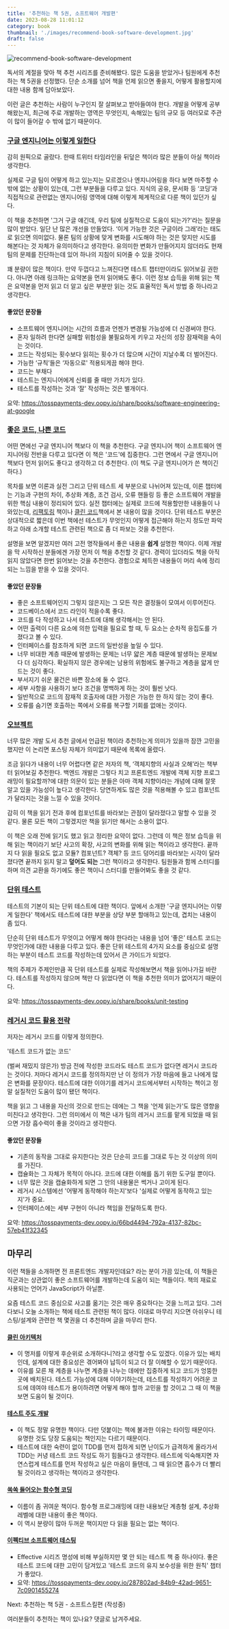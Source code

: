```yaml
---
title: '추천하는 책 5권, 소프트웨어 개발편'
date: 2023-08-28 11:01:12
category: book
thumbnail: './images/recommend-book-software-development.jpg'
draft: false
---
```


![recommend-book-software-development](./images/recommend-book-software-development.jpg)

독서의 계절을 맞아 책 추천 시리즈를 준비해봤다. 많은 도움을 받았거나 팀원에게 추천하는 책 5권을 선정했다. 단순 소개를 넘어 책을 언제 읽으면 좋을지, 어떻게 활용할지에 대한 내용 함께 담아보았다.

이런 글은 추천하는 사람이 누구인지 잘 살펴보고 받아들여야 한다. 개발을 어떻게 공부해왔는지, 최근에 주로 개발하는 영역은 무엇인지, 속해있는 팀의 규모 등 여러모로 주관이 많이 들어갈 수 밖에 없기 때문이다.

### [구글 엔지니어는 이렇게 일한다](https://www.aladin.co.kr/shop/wproduct.aspx?ItemId=294146082)

감히 원픽으로 골랐다. 한때 트위터 타임라인을 뒤덮은 책이라 많은 분들이 아실 책이라 생각한다.

실제로 구글 팀이 어떻게 하고 있는지는 모르겠으나 엔지니어링을 하다 보면 마주할 수 밖에 없는 상황이 있는데, 그런 부분들을 다루고 있다. 지식의 공유, 문서화 등 ‘코딩’과 직접적으로 관련없는 엔지니어링 영역에 대해 이렇게 체계적으로 다룬 책이 있던가 싶다.

이 책을 추천하면 '그거 구글 얘긴데, 우리 팀에 실질적으로 도움이 되는가?'라는 질문을 많이 받았다. 일단 난 많은 개선을 만들었다. ‘이게 가능한 것은 구글이라 그래’라는 태도로 읽으면 의미없다. 물론 팀의 상황에 맞게 변화를 시도해야 하는 것은 맞지만 시도를 해본다는 것 자체가 유의미하다고 생각한다. 유의미한 변화가 만들어지지 않더라도 현재 팀의 문제를 진단하는데 있어 하나의 지침이 되어줄 수 있을 것이다.

꽤 분량이 많은 책이다. 만약 두껍다고 느껴진다면 테스트 챕터만이라도 읽어보길 권한다. 아니면 아래 링크하는 요약본을 먼저 읽어봐도 좋다. 이런 정보 습득을 위해 읽는 책은 요약본을 먼저 읽고 더 알고 싶은 부분만 읽는 것도 효율적인 독서 방법 중 하나라고 생각한다.

#### 좋았던 문장들
- 소프트웨어 엔지니어는 시간의 흐름과 언젠가 변경될 가능성에 더 신경써야 한다.
- 혼자 일하려 한다면 실패할 위험성을 불필요하게 키우고 자신의 성장 잠재력을 속이는 것이다.
- 코드는 작성되는 횟수보다 읽히는 횟수가 더 많으며 시간이 지날수록 더 벌어진다.
- 가능한 ‘규칙’들은 ‘자동으로' 적용되게끔 해야 한다.
- 코드는 부채다
- 테스트는 엔지니어에게 신뢰를 줄 때만 가치가 있다.
- 테스트를 작성하는 것과 ‘잘' 작성하는 것은 별개이다.

요약: https://tosspayments-dev.oopy.io/share/books/software-engineering-at-google

### [좋은 코드, 나쁜 코드](https://www.aladin.co.kr/shop/wproduct.aspx?ItemId=294649282)

어떤 면에선 구글 엔지니어 책보다 이 책을 추천한다. 구글 엔지니어 책이 소프트웨어 엔지니어링 전반을 다루고 있다면 이 책은 '코드'에 집중한다. 그런 면에서 구글 엔지니어 책보다 먼저 읽어도 좋다고 생각하고 더 추천한다. (이 책도 구글 엔지니어가 쓴 책이긴 하다.)

목차를 보면 이론과 실전 그리고 단위 테스트 세 부분으로 나뉘어져 있는데, 이론 챕터에는 기능과 구현의 차이, 추상화 계층, 조건 검사, 오류 핸들링 등 좋은 소프트웨어 개발을 위한 핵심 내용이 정리되어 있다. 실전 챕터에는 실제로 코드에 적용할만한 내용들이 나와있는데, [리팩토링](https://www.aladin.co.kr/shop/wproduct.aspx?ItemId=236186172) 책이나 [클린 코드](https://www.aladin.co.kr/shop/wproduct.aspx?ItemId=34083680)책에서 본 내용이 많을 것이다. 단위 테스트 부분은 상대적으로 짧은데 이번 책에선 테스트가 무엇인지 어떻게 접근해야 하는지 정도만 파악하고 아래 소개할 테스트 관련된 책으로 좀 더 파보는 것을 추천한다.

설명을 보면 알겠지만 여러 고전 명작들에서 좋은 내용을 **쉽게** 설명한 책이다. 이제 개발을 막 시작하신 분들에겐 가장 먼저 이 책을 추천할 것 같다. 경력이 있더라도 책을 아직 읽지 않았다면 한번 읽어보는 것을 추천한다. 경험으로 체득한 내용들이 머리 속에 정리되는 느낌을 받을 수 있을 것이다.

#### 좋았던 문장들
- 좋은 소프트웨어인지 그렇지 않은지는 그 모든 작은 결정들이 모여서 이루어진다.
- 코드베이스에서 코드 라인이 적을수록 좋다.
- 코드를 다 작성하고 나서 테스트에 대해 생각해서는 안 된다.
- 어떤 출력이 다른 요소에 의한 입력을 필요로 할 때, 두 요소는 순차적 응집도를 가졌다고 볼 수 있다.
- 인터페이스를 참조하게 되면 코드의 일반성을 높일 수 있다.
- 너무 비대한 계층 때문에 발생하는 문제는 너무 얇은 계층 때문에 발생하는 문제보다 더 심각하다. 확실하지 않은 경우에는 남용의 위험에도 불구하고 계층을 얇게 만드는 것이 좋다.
- 부서지기 쉬운 물건은 바쁜 장소에 둘 수 없다.
- 세부 사항을 사용하기 보다 조건을 명백하게 하는 것이 훨씬 낫다.
- 일반적으로 코드의 잠재적 호출자에 대한 가정은 가능한 한 하지 않는 것이 좋다.
- 오류를 숨기면 호출하는 쪽에서 오류를 복구할 기회를 없애는 것이다.

### [오브젝트](https://www.aladin.co.kr/shop/wproduct.aspx?ItemId=193681076)
너무 많은 개발 도서 추천 글에서 언급된 책이라 추천하는게 의미가 있을까 잠깐 고민을 했지만 이 논리면 포스팅 자체가 의미없기 때문에 목록에 올렸다.

조금 읽다가 내용이 너무 어렵다면 같은 저자의 책, ‘객체지향의 사실과 오해’라는 책부터 읽어보길 추천한다. 백엔드 개발은 그렇다 치고 프론트엔드 개발에 객체 지향 프로그래밍이 필요할까?에 대한 의문이 있는 분들은 아마 객체 지향이라는 개념에 대해 잘못 알고 있을 가능성이 높다고 생각한다. 당연하게도 많은 것을 적용해볼 수 있고 컴포넌트가 달라지는 것을 느낄 수 있을 것이다.

감히 이 책을 읽기 전과 후에 컴포넌트를 바라보는 관점이 달라졌다고 말할 수 있을 것 같다. 물론 모든 책이 그렇겠지만 책을 읽기만 해서는 소용이 없다.

이 책은 오래 전에 읽기도 했고 읽고 정리한 요약이 없다. 그런데 이 책은 정보 습득을 위해 읽는 책이라기 보단 사고의 확장, 사고의 변화를 위해 읽는 책이라고 생각한다. 끝까지 다 읽을 필요도 없고 모듈? 컴포넌트? 객체? 등 코드 덩어리를 바라보는 시각이 달라졌다면 끝까지 읽지 말고 **덮어도 되는** 그런 책이라고 생각한다. 팀원들과 함께 스터디를 하며 의견 교환을 하기에도 좋은 책이니 스터디를 만들어봐도 좋을 것 같다.

### [단위 테스트](https://www.aladin.co.kr/shop/wproduct.aspx?ItemId=280870631)

테스트의 기본이 되는 단위 테스트에 대한 책이다. 앞에서 소개한 '구글 엔지니어는 이렇게 일한다' 책에서도 테스트에 대한 부분을 상당 부분 할애하고 있는데, 겹치는 내용이 좀 있다.

단순히 단위 테스트가 무엇이고 어떻게 해야 한다라는 내용을 넘어 ‘좋은’ 테스트 코드는 무엇인가에 대한 내용을 다루고 있다. 좋은 단위 테스트의 4가지 요소를 중심으로 설명하는 부분이 테스트 코드를 작성하는데 있어서 큰 가이드가 되었다.

책의 주제가 주제인만큼 꼭 단위 테스트를 실제로 작성해보면서 책을 읽어나가길 바란다. 테스트를 작성하지 않으며 책만 다 읽었다면 이 책을 추천한 의미가 없어지기 때문이다. 

요약: https://tosspayments-dev.oopy.io/share/books/unit-testing

### [레거시 코드 활용 전략](https://www.aladin.co.kr/shop/wproduct.aspx?ItemId=168779479)

저자는 레거시 코드를 이렇게 정의한다.

'테스트 코드가 없는 코드'

(벌써 재밌지 않은가) 방금 전에 작성한 코드라도 테스트 코드가 없다면 레거시 코드라는 것이다. 저마다 레거시 코드를 정의하지만 난 이 정의가 가장 마음에 들고 나에게 많은 변화를 문장이다. 테스트에 대한 이야기를 레거시 코드에서부터 시작하는 책이고 정말 실질적인 도움이 많이 됐던 책이다.

책을 읽고 그 내용을 자신의 것으로 만드는 데에는 그 책을 '언제 읽는가'도 많은 영향을 미친다고 생각한다. 그런 의미에서 이 책은 내가 팀의 레거시 코드를 맡게 되었을 때 읽으면 가장 흡수력이 좋을 것이라고 생각한다.

#### 좋았던 문장들

- 기존의 동작을 그대로 유지한다는 것은 단순히 코드를 그대로 두는 것 이상의 의미를 가진다.
- 캡슐화는 그 자체가 목적이 아니다. 코드에 대한 이해를 돕기 위한 도구일 뿐이다.
- 너무 많은 것을 캡슐화하게 되면 그 안의 내용물은 썩거나 고이게 된다.
- 레거시 시스템에선 '어떻게 동작해야 하는지'보다 '실제로 어떻게 동작하고 있는지'가 중요.
- 인터페이스에는 세부 구현이 아니라 책임을 전달하도록 한다.

요약: https://tosspayments-dev.oopy.io/66bd4494-792a-4137-82bc-57eb41f32345

## 마무리

이런 책들을 소개하면 전 프론트엔드 개발자인데요? 라는 분이 가끔 있는데, 이 책들은 직군과는 상관없이 좋은 소프트웨어를 개발하는데 도움이 되는 책들이다. 책의 재료로 사용되는 언어가 JavaScript가 아닐뿐.

요즘 테스트 코드 중심으로 사고를 옮기는 것은 매우 중요하다는 것을 느끼고 있다. 그러다보니 오늘 소개하는 책에 테스트 관련된 책이 많다. 이대로 마무리 지으면 아쉬우니 테스팅/설계와 관련한 책 몇권을 더 추천하며 글을 마무리 한다.

#### [클린 아키텍처](https://www.aladin.co.kr/shop/wproduct.aspx?ItemId=202322454)
- 이 명저를 이렇게 후순위로 소개하다니?라고 생각할 수도 있겠다. 이유가 있는 배치인데, 설계에 대한 중요성은 겪어봐야 납득이 되고 더 잘 이해할 수 있기 때문이다.
- 이유를 모른 채 계층을 나누면 계층을 나누는 데에만 집중하게 되고 코드가 엉뚱한 곳에 배치된다. 테스트 가능성에 대해 이야기하는데, 테스트를 작성하기 어려운 코드에 데여야 테스트가 용이하려면 어떻게 해야 할까 고민을 할 것이고 그 때 이 책을 보면 도움이 될 것이다.

#### [테스트 주도 개발](https://www.aladin.co.kr/shop/wproduct.aspx?ItemId=37469717) 
- 이 책도 정말 유명한 책이다. 다만 덧붙이는 책에 불과한 이유는 타이밍 때문이다. 유명한 것도 당장 도움되는 책인지는 다르기 때문이다.
- 테스트에 대한 숙련이 없이 TDD를 먼저 접하게 되면 난이도가 급격하게 올라가서 TDD는 커녕 테스트 코드 작성도 하기 힘들다고 생각한다. 테스트에 익숙해지면 자연스럽게 테스트를 먼저 작성하고 싶은 마음이 들텐데, 그 때 읽으면 흡수가 더 빨리 될 것이라고 생각하는 책이라고 생각한다.

#### [쏙쏙 들어오는 함수형 코딩](http://aladin.kr/p/ZfCes)
- 이름이 좀 귀여운 책이다. 함수형 프로그래밍에 대한 내용보단 계층형 설계, 추상화 레벨에 대한 내용이 좋은 책이다.
- 이 역시 분량이 많아 두꺼운 책이지만 다 읽을 필요는 없는 책이다.

#### [이펙티브 소프트웨어 테스팅](https://www.aladin.co.kr/shop/wproduct.aspx?ItemId=311329128)
- Effective 시리즈 명성에 비해 부실하지만 몇 안 되는 테스트 책 중 하나이다. 좋은 테스트 코드에 대한 고민이 담겨있고 '테스트 코드의 유지 보수성을 위한 원칙' 챕터가 좋았다.
- 요약: https://tosspayments-dev.oopy.io/287802ad-84b9-42ad-9651-7c0901455274

Next: 추천하는 책 5권 - 소프트스킬편 (작성중)

여러분들이 추천하는 책이 있나요? 댓글로 남겨주세요.
